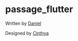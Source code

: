 # passage_flutter

Written by [Daniel](https://www.linkedin.com/in/daniel-mccann-sayles/)

Designed by [Cinthya](https://www.linkedin.com/in/cinthyaejh/)




